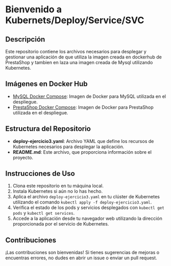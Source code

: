 # Bienvenido a Kubernets/Deploy/Service/SVC

## Descripción
Este repositorio contiene los archivos necesarios para desplegar y gestionar una aplicación de que utiliza la imagen creada en dockerhub de PrestaShop y tambien en laza una imagen creada de Mysql utilizando Kubernetes.

## Imágenes en Docker Hub
- [MySQL Docker Compose](https://hub.docker.com/r/luisjulian/mysql-dockercompose): Imagen de Docker para MySQL utilizada en el despliegue.
- [PrestaShop Docker Compose](https://hub.docker.com/r/luisjulian/prestashopdockercompose): Imagen de Docker para PrestaShop utilizada en el despliegue.

## Estructura del Repositorio
- **deploy-ejercicio3.yaml**: Archivo YAML que define los recursos de Kubernetes necesarios para desplegar la aplicación.
- **README.md**: Este archivo, que proporciona información sobre el proyecto.

## Instrucciones de Uso
1. Clona este repositorio en tu máquina local.
2. Instala Kubernetes si aún no lo has hecho.
3. Aplica el archivo `deploy-ejercicio3.yaml` en tu clúster de Kubernetes utilizando el comando `kubectl apply -f deploy-ejercicio3.yaml`.
4. Verifica el estado de los pods y servicios desplegados con `kubectl get pods` y `kubectl get services`.
5. Accede a la aplicación desde tu navegador web utilizando la dirección proporcionada por el servicio de Kubernetes.

## Contribuciones
¡Las contribuciones son bienvenidas! Si tienes sugerencias de mejoras o encuentras errores, no dudes en abrir un issue o enviar un pull request.


